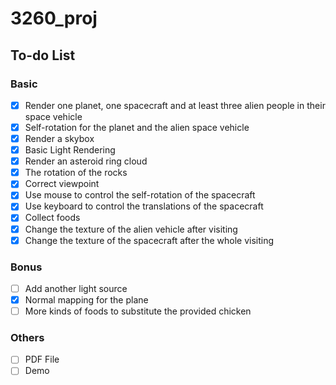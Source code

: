 # 3260_proj
## To-do List
### Basic
- [x] Render one planet, one spacecraft and at least three alien people in their space vehicle
- [x] Self-rotation for the planet and the alien space vehicle
- [x] Render a skybox
- [x] Basic Light Rendering
- [x] Render an asteroid ring cloud
- [x] The rotation of the rocks
- [x] Correct viewpoint
- [x] Use mouse to control the self-rotation of the spacecraft
- [x] Use keyboard to control the translations of the spacecraft
- [x] Collect foods
- [x] Change the texture of the alien vehicle after visiting
- [x] Change the texture of the spacecraft after the whole visiting
### Bonus
- [ ] Add another light source
- [x] Normal mapping for the plane
- [ ] More kinds of foods to substitute the provided chicken
### Others
- [ ] PDF File
- [ ] Demo
